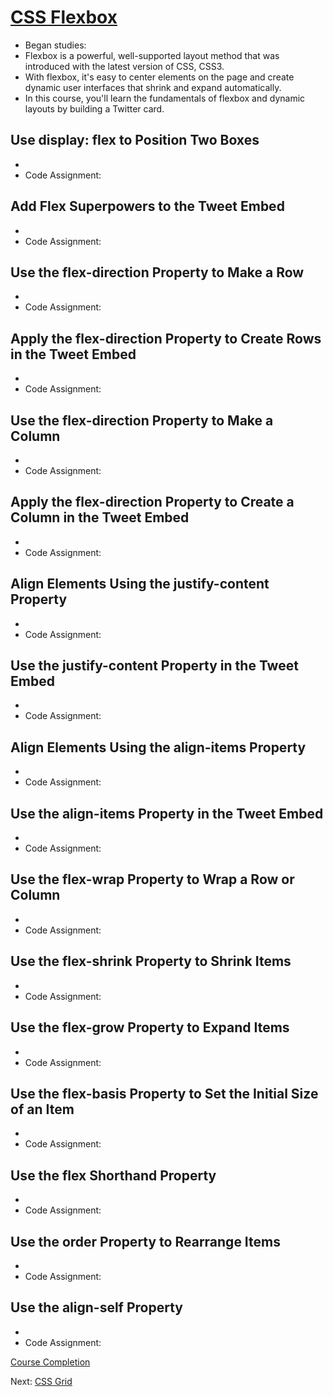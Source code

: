 # [CSS Flexbox](https://www.freecodecamp.org/learn/responsive-web-design/#css-flexbox)
* Began studies: 
* Flexbox is a powerful, well-supported layout method that was introduced with the latest version of CSS, CSS3. 
* With flexbox, it's easy to center elements on the page and create dynamic user interfaces that shrink and expand automatically.
* In this course, you'll learn the fundamentals of flexbox and dynamic layouts by building a Twitter card.

## Use display: flex to Position Two Boxes
* 
* Code Assignment: 

## Add Flex Superpowers to the Tweet Embed
* 
* Code Assignment: 

## Use the flex-direction Property to Make a Row
* 
* Code Assignment: 

## Apply the flex-direction Property to Create Rows in the Tweet Embed
* 
* Code Assignment: 

## Use the flex-direction Property to Make a Column
* 
* Code Assignment: 

## Apply the flex-direction Property to Create a Column in the Tweet Embed
* 
* Code Assignment: 

## Align Elements Using the justify-content Property
* 
* Code Assignment: 

## Use the justify-content Property in the Tweet Embed
* 
* Code Assignment: 

## Align Elements Using the align-items Property
* 
* Code Assignment: 

## Use the align-items Property in the Tweet Embed
* 
* Code Assignment: 

## Use the flex-wrap Property to Wrap a Row or Column
* 
* Code Assignment: 

## Use the flex-shrink Property to Shrink Items
* 
* Code Assignment: 

## Use the flex-grow Property to Expand Items
* 
* Code Assignment: 

## Use the flex-basis Property to Set the Initial Size of an Item
* 
* Code Assignment: 

## Use the flex Shorthand Property
* 
* Code Assignment: 

## Use the order Property to Rearrange Items
* 
* Code Assignment: 

## Use the align-self Property
* 
* Code Assignment: 

[Course Completion](#)

Next: [CSS Grid](#)
